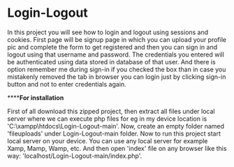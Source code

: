 # Login-Logout

In this project you will see how to login and logout using sessions and cookies. First page will be signup page in which you can upload your profile pic and complete the form to get registered and then you can sign in and logout using that username and password. The credentials you entered will be authenticated using data stored in database of that user.
And there is option remember me during sign-in if you checked the box than in case you mistakenly removed the tab in browser you can login just by clicking sign-in button and not to enter credentials again.

************************************************************For installation********************************************************

First of all download this zipped project, then extract all files under local server where we can execute php files for eg in my device location is 'C:\xampp\htdocs\Login-Logout-main'.
Now, create an empty folder named 'fileuploads' under Login-Logout-main folder.
Now to run this project start local server on your device. You can use any local server for example Xamp, Mamp, Wamp, etc.
And then open 'index' file on any browser like this way: 'localhost/Login-Logout-main/index.php'.
